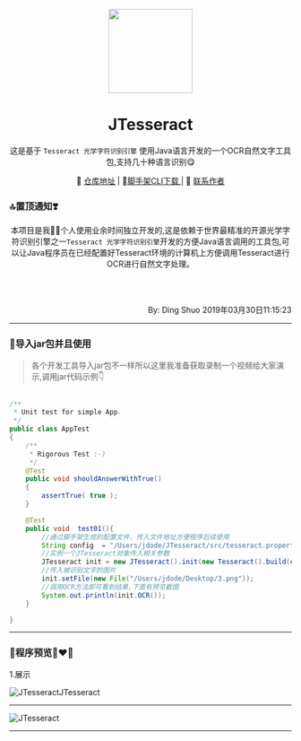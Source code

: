 <p align="center">
    <a href="https://github.com/YooDing/"><img src="https://i.loli.net/2019/03/28/5c9cbc8198068.png" width="150"/></a>
    <h1 align="center">JTesseract</h1>
</p>
<p align="center">这是基于 <code>Tesseract 光学字符识别引擎</code>  使用Java语言开发的一个OCR自然文字工具包,支持几十种语言识别😋</p>

<p align="center">
    🤩 <a href="https://github.com/YooDing/JTesseract" target="_blank">仓库地址</a> | 
    🍻<a href="https://github.com/YooDing/JTesseract" target="_blank">脚手架CLI下载 </a> | 
    👷 <a href="https://wpa.qq.com/msgrd?v=3&uin=2420498526&site=qq&menu=yes" target="_blank">联系作者</a> 
</p>

### 🔝置顶通知❣️

<p align="center">
 本项目是我👩‍💻个人使用业余时间独立开发的,这是依赖于世界最精准的开源光学字符识别引擎之一<code>Tesseract 光学字符识别引擎</code>开发的方便Java语言调用的工具包,可以让Java程序员在已经配置好Tesseract环境的计算机上方便调用Tesseract进行OCR进行自然文字处理。
</p>
</br>
</br>
<p align="right">By: Ding Shuo
                    2019年03月30日11:15:23</p> 

----------
### 🚀导入jar包并且使用

> 各个开发工具导入jar包不一样所以这里我准备获取录制一个视频给大家演示,调用jar代码示例👇

```java

/**
 * Unit test for simple App.
 */
public class AppTest 
{
    /**
     * Rigorous Test :-)
     */
    @Test
    public void shouldAnswerWithTrue()
    {
        assertTrue( true );
    }

    @Test
    public void  test01(){
        //通过脚手架生成的配置文件，传入文件地址方便程序后续使用
        String config  = "/Users/jdode/JTesseract/src/tesseract.properties";
        //实例一个JTesseract对象传入相关参数
        JTesseract init = new JTesseract().init(new Tesseract().build(config));
        //传入被识别文字的图片
        init.setFile(new File("/Users/jdode/Desktop/3.png"));
        //调用OCR方法即可看到结果,下面有预览截图
        System.out.println(init.OCR());
    }

}

```


----------


### 🤩程序预览👨‍❤️‍👨

 1.展示
 
 ![JTesseractJTesseract](https://ws2.sinaimg.cn/large/006tKfTcly1g1isgwutr1j31c00u0u0z.jpg)
 


----------


![JTesseract](https://ws3.sinaimg.cn/large/006tKfTcly1g1isbtifmjj31i60lan1q.jpg)

----------



